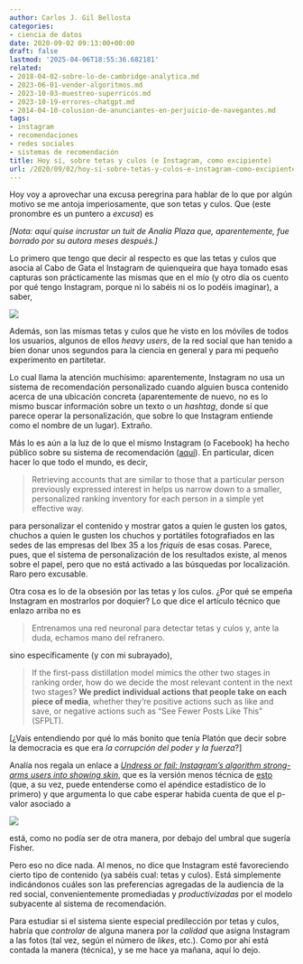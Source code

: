 ```yaml
---
author: Carlos J. Gil Bellosta
categories:
- ciencia de datos
date: 2020-09-02 09:13:00+00:00
draft: false
lastmod: '2025-04-06T18:55:36.682181'
related:
- 2018-04-02-sobre-lo-de-cambridge-analytica.md
- 2023-06-01-vender-algoritmos.md
- 2023-10-03-muestreo-superricos.md
- 2023-10-19-errores-chatgpt.md
- 2014-04-10-colusion-de-anunciantes-en-perjuicio-de-navegantes.md
tags:
- instagram
- recomendaciones
- redes sociales
- sistemas de recomendación
title: Hoy sí, sobre tetas y culos (e Instagram, como excipiente)
url: /2020/09/02/hoy-si-sobre-tetas-y-culos-e-instagram-como-excipiente/
---
```


Hoy voy a aprovechar una excusa peregrina para hablar de lo que por algún motivo se me antoja imperiosamente, que son tetas y culos. Que (este pronombre es un puntero a _excusa_) es

_[Nota: aquí quise incrustar un tuit de Analía Plaza que, aparentemente, fue borrado por su autora meses después.]_

<!--- https://twitter.com/lalalalia/status/1300062241979596800 -->

Lo primero que tengo que decir al respecto es que las tetas y culos que asocia al Cabo de Gata el Instagram de quienqueira que haya tomado esas capturas son prácticamente las mismas que en el mío (y otro día os cuento por qué tengo Instagram, porque ni lo sabéis ni os lo podéis imaginar), a saber,

![](/wp-uploads/2020/09/Screenshot_20200901-234329.png#center)

Además, son las mismas tetas y culos que he visto en los móviles de todos los usuarios, algunos de ellos _heavy users_, de la red social que han tenido a bien donar unos segundos para la ciencia en general y para mi pequeño experimento en partitetar.

Lo cual llama la atención muchísimo: aparentemente, Instagram no usa un sistema de recomendación personalizado cuando alguien busca contenido acerca de una ubicación concreta (aparentemente de nuevo, no es lo mismo buscar información sobre un texto o un _hashtag_, donde sí que parece operar la personalización, que sobre lo que Instagram entiende como el nombre de un lugar). Extraño.

Más lo es aún a la luz de lo que el mismo Instagram (o Facebook) ha hecho público sobre su sistema de recomendación ([aquí](https://ai.facebook.com/blog/powered-by-ai-instagrams-explore-recommender-system/)). En particular, dicen hacer lo que todo el mundo, es decir,

>Retrieving accounts that are similar to those that a particular person previously expressed interest in helps us narrow down to a smaller, personalized ranking inventory for each person in a simple yet effective way. 

para personalizar el contenido y mostrar gatos a quien le gusten los gatos, chuchos a quien le gusten los chuchos y portátiles fotografiados en las sedes de las empresas del Ibex 35 a los _friquis_ de esas cosas. Parece, pues, que el sistema de personalización de los resultados existe, al menos sobre el papel,  pero que no está activado a las búsquedas por localización. Raro pero excusable.

Otra cosa es lo de la obsesión por las tetas y los culos. ¿Por qué se empeña Instagram en mostrarlos por doquier? Lo que dice el artículo técnico que enlazo arriba no es

>Entrenamos una red neuronal para detectar tetas y culos y, ante la duda, echamos mano del refranero.

sino específicamente (y con mi subrayado),

>If the first-pass distillation model mimics the other two stages in ranking order, how do we decide the most relevant content in the next two stages? **We predict individual actions that people take on each piece of media**, whether they’re positive actions such as like and save, or negative actions such as “See Fewer Posts Like This” (SFPLT).

[¿Vais entendiendo por qué lo más bonito que tenía Platón que decir sobre la democracia es que era _la corrupción del poder y la fuerza_?]

Analía nos regala un enlace a [_Undress or fail: Instagram’s algorithm strong-arms users into showing skin_](https://algorithmwatch.org/en/story/instagram-algorithm-nudity/), que es la versión menos técnica de [esto](https://docs.google.com/document/d/1L7A5hmskm3Y3huSXHNtIIoiVijHD3dkDqubff4Yvkg8/edit#) (que, a su vez, puede entenderse como el apéndice estadístico de lo primero) y que argumenta lo que cabe esperar habida cuenta de que el p-valor asociado a

![](/wp-uploads/2020/09/test_instagram.png#center)

está, como no podía ser de otra manera, por debajo del umbral que sugería Fisher.

Pero eso no dice nada. Al menos, no dice que Instagram esté favoreciendo cierto tipo de contenido (ya sabéis cual: tetas y culos). Está simplemente indicándonos cuáles son las preferencias agregadas de la audiencia de la red social, convenientemente promediadas y _productivizadas_ por el modelo subyacente al sistema de recomendación.

Para estudiar si el sistema siente especial predilección por tetas y culos, habría que _controlar_ de alguna manera por la _calidad_ que asigna Instagram a las fotos (tal vez, según el número de _likes_, etc.). Como por ahí está contada la manera (técnica), y se me hace ya mañana, aquí lo dejo.